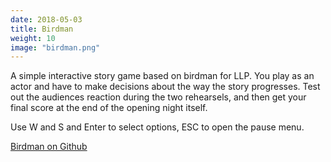 ```yaml
---
date: 2018-05-03
title: Birdman
weight: 10
image: "birdman.png"
---
```


A simple interactive story game based on birdman for LLP.
You play as an actor and have to make decisions about the way the story progresses.
Test out the audiences reaction during the two rehearsels, and then get your final score at the end of the opening night itself.

Use W and S and Enter to select options, ESC to open the pause menu.

[Birdman on Github](https://github.com/Zephilinox/Birdman)
